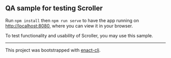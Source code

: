## QA sample for testing Scroller

Run `npm install` then `npm run serve` to have the app running on [http://localhost:8080](http://localhost:8080), where you can view it in your browser.

To test functionality and usability of Scroller, you may use this sample.

---

This project was bootstrapped with [enact-cli](https://github.com/enactjs/cli).
